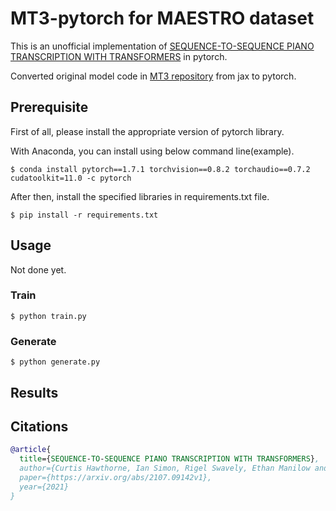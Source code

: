# MT3-pytorch for MAESTRO dataset

This is an unofficial implementation of [SEQUENCE-TO-SEQUENCE PIANO TRANSCRIPTION WITH TRANSFORMERS](https://arxiv.org/abs/2107.09142v1) in pytorch.

Converted original model code in [MT3 repository](https://github.com/magenta/mt3/tree/main) from jax to pytorch.

## Prerequisite
First of all, please install the appropriate version of pytorch library.

With Anaconda, you can install using below command line(example).
```
$ conda install pytorch==1.7.1 torchvision==0.8.2 torchaudio==0.7.2 cudatoolkit=11.0 -c pytorch 
```

After then, install the specified libraries in requirements.txt file.
```
$ pip install -r requirements.txt
```

## Usage

Not done yet.

### Train
```
$ python train.py
```
### Generate
```
$ python generate.py
```

## Results


## Citations

```bibtex
@article{
  title={SEQUENCE-TO-SEQUENCE PIANO TRANSCRIPTION WITH TRANSFORMERS},
  author={Curtis Hawthorne, Ian Simon, Rigel Swavely, Ethan Manilow and Jesse Engel},
  paper={https://arxiv.org/abs/2107.09142v1},
  year={2021}
}
```
